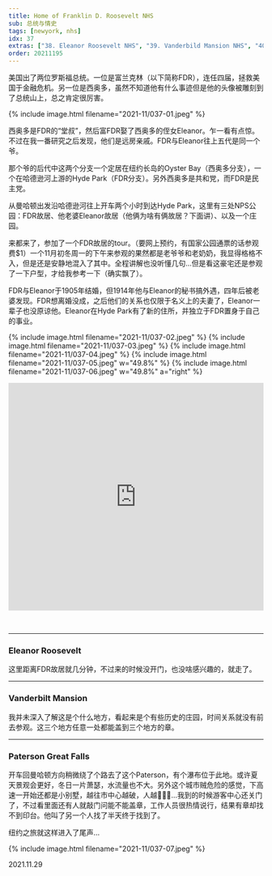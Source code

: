 ```yaml
---
title: Home of Franklin D. Roosevelt NHS
sub: 总统与情史
tags: [newyork, nhs]
idx: 37
extras: ["38. Eleanor Roosevelt NHS", "39. Vanderbild Mansion NHS", "40. Paterson Great Falls NHP"]
order: 20211195
---
```


美国出了两位罗斯福总统。一位是富兰克林（以下简称FDR），连任四届，拯救美国于金融危机。另一位是西奥多，虽然不知道他有什么事迹但是他的头像被雕刻到了总统山上，总之肯定很厉害。

{% include image.html filename="2021-11/037-01.jpeg" %}

西奥多是FDR的“堂叔”，然后富FDR娶了西奥多的侄女Eleanor。乍一看有点惊。不过在我一番研究之后发现，他们是远房亲戚。FDR与Eleanor往上五代是同一个爷。

那个爷的后代中这两个分支一个定居在纽约长岛的Oyster Bay（西奥多分支），一个在哈德逊河上游的Hyde Park（FDR分支）。另外西奥多是共和党，而FDR是民主党。

从曼哈顿出发沿哈德逊河往上开车两个小时到达Hyde Park，这里有三处NPS公园：FDR故居、他老婆Eleanor故居（他俩为啥有俩故居？下面讲）、以及一个庄园。

来都来了，参加了一个FDR故居的tour。（要网上预约，有国家公园通票的话参观费$1）一个11月初冬周一的下午来参观的果然都是老爷爷和老奶奶，我显得格格不入，但是还是安静地混入了其中。全程讲解也没听懂几句…但是看这豪宅还是参观了一下户型，才给我参考一下（确实飘了）。

FDR与Eleanor于1905年结婚，但1914年他与Eleanor的秘书搞外遇，四年后被老婆发现。FDR想离婚没成，之后他们的关系也仅限于名义上的夫妻了，Eleanor一辈子也没原谅他。Eleanor在Hyde Park有了新的住所，并独立于FDR置身于自己的事业。

{% include image.html filename="2021-11/037-02.jpeg" %}
{% include image.html filename="2021-11/037-03.jpeg" %}
{% include image.html filename="2021-11/037-04.jpeg" %}
{% include image.html filename="2021-11/037-05.jpeg" w="49.8%" %}
{% include image.html filename="2021-11/037-06.jpeg" w="49.8%" a="right" %}

<iframe src="https://www.google.com/maps/embed?pb=!1m14!1m8!1m3!1d1523618.714931582!2d-73.9373871!3d41.7675859!3m2!1i1024!2i768!4f13.1!3m3!1m2!1s0x89dd167ee3a22fe1%3A0xd821e3f9721e131e!2sHome%20of%20Franklin%20D.%20Roosevelt%20National%20Historic%20Site!5e0!3m2!1sen!2sus!4v1652562864506!5m2!1sen!2sus" width="100%" height="450" style="border:0;" allowfullscreen="" loading="lazy" referrerpolicy="no-referrer-when-downgrade"></iframe>

&nbsp;

---

### Eleanor Roosevelt

这里距离FDR故居就几分钟，不过来的时候没开门，也没啥感兴趣的，就走了。

---

### Vanderbilt Mansion

我并未深入了解这是个什么地方，看起来是个有些历史的庄园，时间关系就没有前去参观。这三个地方任意一处都能盖到三个地方的章。

---

### Paterson Great Falls

开车回曼哈顿方向稍微绕了个路去了这个Paterson，有个瀑布位于此地。或许夏天景观会更好，冬日一片萧瑟，水流量也不大。另外这个城市贼危险的感觉，下高速一开始还都是小别墅，越往市中心越破，人越🧑🏿‍🦲…我到的时候游客中心还关门了，不过看里面还有人就敲门问能不能盖章，工作人员很热情说行，结果有章却找不到印台。他叫了另一个人找了半天终于找到了。

纽约之旅就这样进入了尾声…

{% include image.html filename="2021-11/037-07.jpeg" %}

2021.11.29
